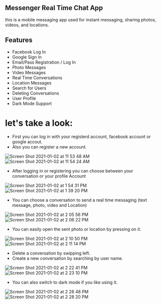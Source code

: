 ## Messenger Real Time Chat App
this is a mobile messaging app used for instant messaging,  sharing photos, videos, and locations.

## Features

- Facebook Log In
- Google Sign In
- Email/Pass Registration / Log In
- Photo Messages
- Video Messages
- Real Time Conversations
- Location Messages
- Search for Users
- Deleting Conversations
- User Profile
- Dark Mode Support


# let's take a look: 
- First you can log in with your registerd account, facebook account or google accout.
- Also you can register a new account.

![Screen Shot 2021-01-02 at 11 53 48 AM](https://user-images.githubusercontent.com/39662661/103456342-d2ae3080-4cfd-11eb-82fd-214e52d5a40c.png)
![Screen Shot 2021-01-02 at 11 54 24 AM](https://user-images.githubusercontent.com/39662661/103456366-05582900-4cfe-11eb-8c7c-97b340e669c5.png)




- After logging in or registering you can choose between your conversation or your profile Account

![Screen Shot 2021-01-02 at 1 54 31 PM](https://user-images.githubusercontent.com/39662661/103456780-1145ea00-4d02-11eb-96a0-351f07736d53.png)
![Screen Shot 2021-01-02 at 1 39 20 PM](https://user-images.githubusercontent.com/39662661/103456621-93351380-4d00-11eb-9ed6-7a02ec9f29af.png)



- You can choose a conversation to send a real time messaging (text message, photo, video and Location)
 
 
 ![Screen Shot 2021-01-02 at 2 05 56 PM](https://user-images.githubusercontent.com/39662661/103456968-d04ed500-4d03-11eb-9607-d6f3026ca4be.png)
 ![Screen Shot 2021-01-02 at 2 06 22 PM](https://user-images.githubusercontent.com/39662661/103456987-f83e3880-4d03-11eb-98f6-c3e68a183787.png)



- You can easily open the sent photo or location by pressing on it.

![Screen Shot 2021-01-02 at 2 10 50 PM](https://user-images.githubusercontent.com/39662661/103457048-74d11700-4d04-11eb-9739-dfaff066e578.png)
![Screen Shot 2021-01-02 at 2 11 14 PM](https://user-images.githubusercontent.com/39662661/103457052-7bf82500-4d04-11eb-9777-f04302fc9c0f.png)

- Delete a conversation by swipping left.
- Create a new conversation by searching by user name.


![Screen Shot 2021-01-02 at 2 22 41 PM](https://user-images.githubusercontent.com/39662661/103457261-510ed080-4d06-11eb-82b0-35a35c373e76.png)
![Screen Shot 2021-01-02 at 2 23 10 PM](https://user-images.githubusercontent.com/39662661/103457262-53712a80-4d06-11eb-88da-72ac8f8038aa.png)


- You can also switch to dark mode if you like using it.


![Screen Shot 2021-01-02 at 2 28 48 PM](https://user-images.githubusercontent.com/39662661/103457391-9c75ae80-4d07-11eb-9590-a17197643f5f.png)
![Screen Shot 2021-01-02 at 2 28 20 PM](https://user-images.githubusercontent.com/39662661/103457393-9f709f00-4d07-11eb-929b-7b15e4821c92.png)


